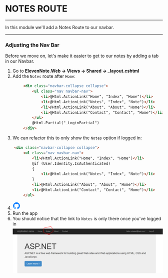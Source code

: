 # NOTES ROUTE
---
In this module we'll add a Notes Route to our navbar.

<hr />

### Adjusting the Nav Bar
Before we move on, let's make it easier to get to our notes by adding a tab in our Navbar. 

1. Go to **ElevenNote.Web -> Views -> Shared -> _layout.cshtml**
2. Add the `Notes` route after `Home`:
```html
        <div class="navbar-collapse collapse">
            <ul class="nav navbar-nav">
                <li>@Html.ActionLink("Home", "Index", "Home")</li>
                <li>@Html.ActionLink("Notes", "Index", "Note")</li>
                <li>@Html.ActionLink("About", "About", "Home")</li>
                <li>@Html.ActionLink("Contact", "Contact", "Home")</li>
            </ul>
            @Html.Partial("_LoginPartial")
        </div>
```
3. We can refactor this to only show the `Notes` option if logged in:
```html
    <div class="navbar-collapse collapse">
        <ul class="nav navbar-nav">
            <li>@Html.ActionLink("Home", "Index", "Home")</li>
            @if (User.Identity.IsAuthenticated)
            {
                <li>@Html.ActionLink("Notes", "Index", "Note")</li>
            }
            <li>@Html.ActionLink("About", "About", "Home")</li>
            <li>@Html.ActionLink("Contact", "Contact", "Home")</li>
        </ul>
```
4. ![Git](../assets/devicons_github_badge.png)
5. Run the app
6. You should notice that the link to `Notes` is only there once you've logged in
![Notes Link](../assets/5.2-C.png)
